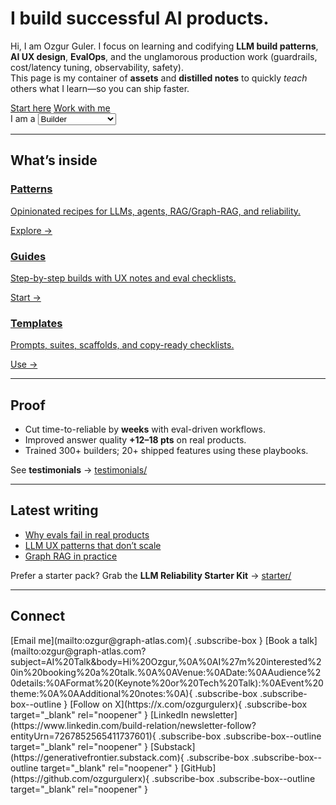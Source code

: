 # I build successful AI products.

Hi, 
I am Ozgur Guler. I focus on learning and codifying **LLM build patterns**, **AI UX design**, **EvalOps**, and the unglamorous production work (guardrails, cost/latency tuning, observability, safety).  
This page is my container of **assets** and **distilled notes** to quickly *teach* others what I learn—so you can ship faster.

<div class="cta-row">
  <a id="start-btn" href="my-prime-directive/start.md" class="md-button md-button--primary">Start here</a>
  <a href="consulting/index.md" class="md-button">Work with me</a>
</div>

<div class="role-switch">
  I am a
  <select id="role">
    <option value="builder" selected>Builder</option>
    <option value="pm">Product Manager</option>
    <option value="founder">Founder</option>
  </select>
</div>

---

## What’s inside

<div class="pillars">
  <a class="pillar" href="patterns/">
    <h3>Patterns</h3>
    <p>Opinionated recipes for LLMs, agents, RAG/Graph-RAG, and reliability.</p>
    <span>Explore →</span>
  </a>
  <a class="pillar" href="guides/">
    <h3>Guides</h3>
    <p>Step-by-step builds with UX notes and eval checklists.</p>
    <span>Start →</span>
  </a>
  <a class="pillar" href="templates/">
    <h3>Templates</h3>
    <p>Prompts, suites, scaffolds, and copy-ready checklists.</p>
    <span>Use →</span>
  </a>
</div>

---

## Proof
- Cut time-to-reliable by **weeks** with eval-driven workflows.  
- Improved answer quality **+12–18 pts** on real products.  
- Trained 300+ builders; 20+ shipped features using these playbooks.

See **testimonials** → [testimonials/](testimonials/index.md)

---

## Latest writing
- [Why evals fail in real products](writing/evals-in-prod/index.md)
- [LLM UX patterns that don’t scale](writing/ux-donts/index.md)
- [Graph RAG in practice](writing/graph-rag/index.md)

Prefer a starter pack? Grab the **LLM Reliability Starter Kit** → [starter/](starter/index.md)

---

## Connect

<div class="subscribe-cta" markdown="1">
[Email me](mailto:ozgur@graph-atlas.com){ .subscribe-box }
[Book a talk](mailto:ozgur@graph-atlas.com?subject=AI%20Talk&body=Hi%20Ozgur,%0A%0AI%27m%20interested%20in%20booking%20a%20talk.%0A%0AVenue:%0ADate:%0AAudience%20details:%0AFormat%20(Keynote%20or%20Tech%20Talk):%0AEvent%20theme:%0A%0AAdditional%20notes:%0A){ .subscribe-box .subscribe-box--outline }
[Follow on X](https://x.com/ozgurgulerx){ .subscribe-box target="_blank" rel="noopener" }
[LinkedIn newsletter](https://www.linkedin.com/build-relation/newsletter-follow?entityUrn=7267852565411737601){ .subscribe-box .subscribe-box--outline target="_blank" rel="noopener" }
[Substack](https://generativefrontier.substack.com){ .subscribe-box .subscribe-box--outline target="_blank" rel="noopener" }
[GitHub](https://github.com/ozgurgulerx){ .subscribe-box .subscribe-box--outline target="_blank" rel="noopener" }
</div>
